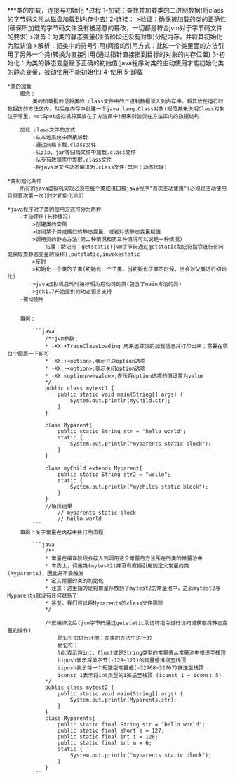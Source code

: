 ***类的加载，连接与初始化
    *过程
        1-加载：查找并加载类的二进制数据(将class的字节码文件从磁盘加载到内存中去)
        2-连接：
            >验证：确保被加载的类的正确性(确保所加载的字节码文件没有被恶意的篡改，一切都是符合jvm对于字节码文件的要求)
            >准备：为类的静态变量(准备阶段还没有对象)分配内存，并将其初始化为默认值
            >解析：把类中的符号引用(间接的引用方式：比如一个类里面的方法引用了另外一个类)转换为直接引用(通过指针直接指到目标的对象的内存位置)
        3-初始化：为类的静态变量赋予正确的初始值(java程序对类的主动使用才能初始化类的静态变量，被动使用不能初始化)
        4-使用
        5-卸载
    
    *类的加载
        概念：
            类的加载指的是将类的.class文件中的二进制数据读入到内存中，将其放在运行时数据区的方法区内，然后在内存中创建一个java.lang.Class对象(规范并未说明Class对象位于哪里，HotSpot虚拟机将其放在了方法区中)用来封装类在方法区内的数据结构
            
        加载.class文件的方式
            -从本地系统中直接加载
            -通过网络下载.class文件
            -从zip，jar等归档文件中加载.class文件
            -从专有数据库中提取.class文件
            -将java源文件动态编译为.class文件(举例：动态代理)
    
    *类初始化条件
        所有的java虚拟机实现必须在每个类或接口被java程序"首次主动使用"(必须是主动使用且只首次第一次)时才初始化他们

    *java程序对了类的使用方式可分为两种
        -主动使用(七种情况)
            >创建类的实例
            >访问某个类或接口的静态变量，或者对该静态变量赋值
            >调用类的静态方法(第二种情况和第三种情况可以说是一种情况)
                拓展：助记符：getstatic(jvm字节码通过getstatic助记符指令进行访问或获取类静态变量的操作),putstatic,invokestatic
            >反射
            >初始化一个类的子类(初始化一个子类，当初始化子类的时候，也会对父类进行初始化)
            >java虚拟机启动时被标明为启动类的类(包含了main方法的类)
            >jdk1.7开始提供的动态语言支持
        -被动使用
    
    
        事例：

            ```java
                /**jvm参数：
                * -XX:+TraceClassLoading 用来追踪类的加载信息并打印出来；需要在项目中配置一下即可
                * -XX:+<option>,表示开启option选项
                * -XX:-<option>,表示关闭option选项
                * -XX:<option>=<value>,表示将option选项的值设置为value
                */
                public class mytest1 {
                    public static void main(String[] args) {
                        System.out.println(myChild.str);
                    }
                }

                class Myparent{
                    public static String str = "hello world";
                    static {
                        System.out.println("myparents static block");
                    }
                }

                class myChild extends Myparent{
                    public static String str2 = "wello";
                    static {
                        System.out.println("mychilds static block");
                    }
                }
                //输出结果 
                    // myparents static block
                    // hello world
            ```
        事例：关于常量在内存中执行的流程

            ```java
                /**
                * 常量在编译阶段会存入到调用这个常量的方法所在的类的常量池中
                * 本质上，调用类(mytest2)并没有直接引用到定义常量的类(Myparents)，因此并不会触发
                * 定义常量的类的初始化
                * 注意：这里指的是将常量存放到了mytest2的常量池中，之后mytest2与Myparents就没有任何联系了
                * 甚至，我们可以将Myparents的class文件删除
                */

                /*反编译之后(jvm字节码通过getstatic助记符指令进行访问或获取类静态变量的操作)
                    助记符的执行环境：在类的方法中执行的
                    助记符：
                    ldc表示将int，float或是String类型的常量值从常量池中推送至栈顶
                    bipush表示将单字节(-128~127)的常量值推送至栈顶
                    sipush表示将一个短整型常量值(-32768~32767)推送至栈顶
                    iconst_1表示将int类型的1推送至栈顶 (iconst_1 ~ iconst_5)
                */
                public class mytest2 {
                    public static void main(String[] args) {
                        System.out.println(Myparents.str);
                    }
                }
                class Myparents{
                    public static final String str = "hello world";
                    public static final short s = 127;
                    public static final int i = 128;
                    public static final int m = 6;
                    static {
                        System.out.println("myparents static block");
                    }
                }
            ```